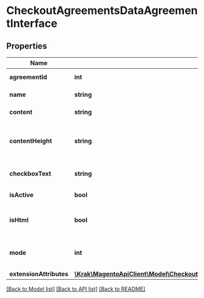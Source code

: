 # CheckoutAgreementsDataAgreementInterface

## Properties
Name | Type | Description | Notes
------------ | ------------- | ------------- | -------------
**agreementId** | **int** | Agreement ID. | 
**name** | **string** | Agreement name. | 
**content** | **string** | Agreement content. | 
**contentHeight** | **string** | Agreement content height. Otherwise, null. | [optional] 
**checkboxText** | **string** | Agreement checkbox text. | 
**isActive** | **bool** | Agreement status. | 
**isHtml** | **bool** | * true - HTML. * false - plain text. | 
**mode** | **int** | The agreement applied mode. | 
**extensionAttributes** | [**\Krak\MagentoApiClient\Model\CheckoutAgreementsDataAgreementExtensionInterface**](CheckoutAgreementsDataAgreementExtensionInterface.md) |  | [optional] 

[[Back to Model list]](../README.md#documentation-for-models) [[Back to API list]](../README.md#documentation-for-api-endpoints) [[Back to README]](../README.md)


